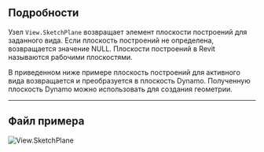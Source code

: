 ## Подробности
Узел `View.SketchPlane` возвращает элемент плоскости построений для заданного вида. Если плоскость построений не определена, возвращается значение NULL. Плоскости построений в Revit называются рабочими плоскостями.

В приведенном ниже примере плоскость построений для активного вида возвращается и преобразуется в плоскость Dynamo. Полученную плоскость Dynamo можно использовать для создания геометрии.
___
## Файл примера

![View.SketchPlane](./Revit.Elements.Views.View.SketchPlane_img.jpg)
